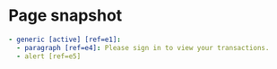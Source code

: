 # Page snapshot

```yaml
- generic [active] [ref=e1]:
  - paragraph [ref=e4]: Please sign in to view your transactions.
  - alert [ref=e5]
```
